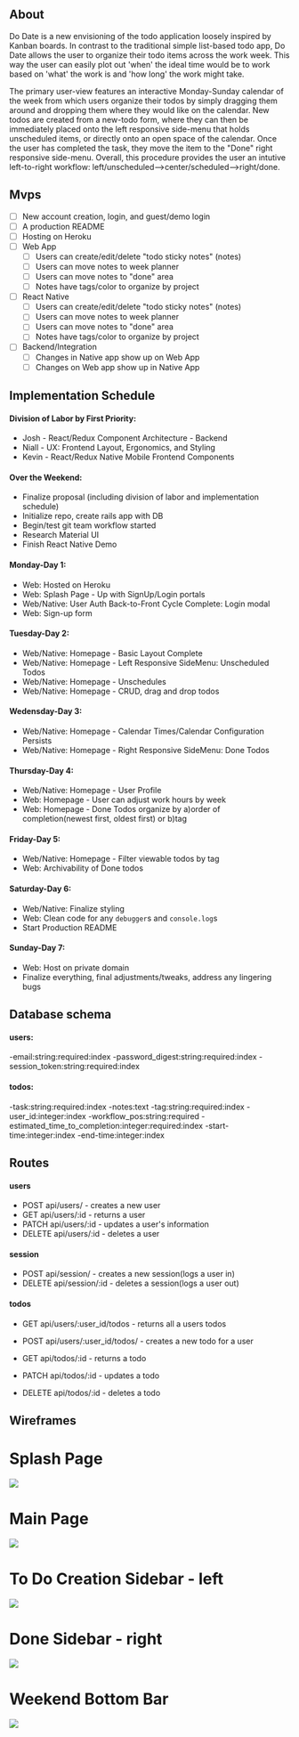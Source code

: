 ## About

Do Date is a new envisioning of the todo application loosely inspired by Kanban boards. In contrast to the traditional simple list-based todo app, Do Date allows the user to organize their todo items across the work week. This way the user can easily plot out 'when' the ideal time would be to work based on 'what' the work is and 'how long' the work might take. 

The primary user-view features an interactive Monday-Sunday calendar of the week from which users organize their todos by simply dragging them around and dropping them where they would like on the calendar. New todos are created from a new-todo form, where they can then be immediately placed onto the left responsive side-menu that holds unscheduled items, or directly onto an open space of the calendar. Once the user has completed the task, they move the item to the "Done" right responsive side-menu. Overall, this procedure provides the user an intutive left-to-right workflow: left/unscheduled-->center/scheduled-->right/done. 

## Mvps

- [ ] New account creation, login, and guest/demo login
- [ ] A production README
- [ ] Hosting on Heroku
- [ ] Web App
  - [ ] Users can create/edit/delete "todo sticky notes" (notes)
  - [ ] Users can move notes to week planner
  - [ ] Users can move notes to "done" area
  - [ ] Notes have tags/color to organize by project
- [ ] React Native
  - [ ] Users can create/edit/delete "todo sticky notes" (notes)
  - [ ] Users can move notes to week planner
  - [ ] Users can move notes to "done" area
  - [ ] Notes have tags/color to organize by project
- [ ] Backend/Integration
  - [ ] Changes in Native app show up on Web App
  - [ ] Changes on Web app show up in Native App

## Implementation Schedule

#### Division of Labor by First Priority:

- Josh - React/Redux Component Architecture - Backend
- Niall - UX: Frontend Layout, Ergonomics, and Styling
- Kevin - React/Redux Native Mobile Frontend Components

#### Over the Weekend:

- Finalize proposal (including division of labor and implementation schedule)
- Initialize repo, create rails app with DB 
- Begin/test git team workflow started
- Research Material UI
- Finish React Native Demo

#### Monday-Day 1:

- Web: Hosted on Heroku
- Web: Splash Page - Up with SignUp/Login portals
- Web/Native: User Auth Back-to-Front Cycle Complete: Login modal
- Web: Sign-up form

#### Tuesday-Day 2:

- Web/Native: Homepage - Basic Layout Complete
- Web/Native: Homepage - Left Responsive SideMenu: Unscheduled Todos
- Web/Native: Homepage - Unschedules
- Web/Native: Homepage - CRUD, drag and drop todos

#### Wedensday-Day 3:

- Web/Native: Homepage - Calendar Times/Calendar Configuration Persists
- Web/Native: Homepage - Right Responsive SideMenu: Done Todos

#### Thursday-Day 4:

- Web/Native: Homepage - User Profile
- Web: Homepage - User can adjust work hours by week
- Web: Homepage - Done Todos organize by a)order of completion(newest first, oldest first) or b)tag

#### Friday-Day 5:

- Web/Native: Homepage - Filter viewable todos by tag
- Web: Archivability of Done todos

#### Saturday-Day 6:

- Web/Native: Finalize styling
- Web: Clean code for any `debugger`s and `console.log`s 
- Start Production README

#### Sunday-Day 7:

- Web: Host on private domain
- Finalize everything, final adjustments/tweaks, address any lingering bugs


## Database schema

#### users: 

-email:string:required:index
-password_digest:string:required:index
-session_token:string:required:index

#### todos:

-task:string:required:index
-notes:text
-tag:string:required:index
-user_id:integer:index
-workflow_pos:string:required
-estimated_time_to_completion:integer:required:index
-start-time:integer:index
-end-time:integer:index


## Routes

#### users

- POST api/users/ - creates a new user
- GET api/users/:id - returns a user
- PATCH api/users/:id - updates a user's information
- DELETE api/users/:id - deletes a user

#### session

- POST api/session/ - creates a new session(logs a user in)
- DELETE api/session/:id - deletes a session(logs a user out)

#### todos

- GET api/users/:user_id/todos - returns all a users todos
- POST api/users/:user_id/todos/ - creates a new todo for a user

- GET api/todos/:id - returns a todo
- PATCH api/todos/:id - updates a todo
- DELETE api/todos/:id - deletes a todo


## Wireframes

# Splash Page
![](https://github.com/jpe442/dodate/blob/master/app/assets/images/splash_page.jpg)

# Main Page
![](https://github.com/jpe442/dodate/blob/master/app/assets/images/main_page.jpg)

# To Do Creation Sidebar - left
![](https://github.com/jpe442/dodate/blob/master/app/assets/images/to_do_creation_sidebar.jpg)

# Done Sidebar - right
![](https://github.com/jpe442/dodate/blob/master/app/assets/images/done_sidebar.jpg)

# Weekend Bottom Bar
![](https://github.com/jpe442/dodate/blob/master/app/assets/images/weekend_bottom_bar.jpg)
